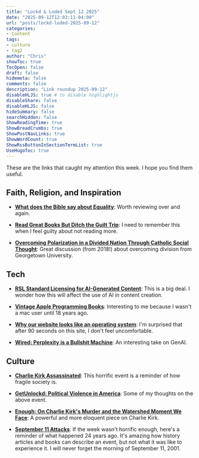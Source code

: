 ```yaml
---
title: "Lockd & Loded Sept 12 2025"
date: "2025-09-12T12:03:11-04:00"
url: "posts/lockd-loded-2025-09-12"
categories:
- Content
tags:
- culture
- tag2
author: "Chris"
showToc: true
TocOpen: false
draft: false
hidemeta: false
comments: false
description: "Link roundup 2025-09-12"
disableHLJS: true # to disable highlightjs
disableShare: false
disableHLJS: false
hideSummary: false
searchHidden: false
ShowReadingTime: true
ShowBreadCrumbs: true
ShowPostNavLinks: true
ShowWordCount: true
ShowRssButtonInSectionTermList: true
UseHugoToc: true
---
```

These are the links that caught my attention this week. I hope you find them
useful.

## Faith, Religion, and Inspiration

- [**What does the Bible say about Equality**][7]: Worth reviewing over and
again.

- [**Read Great Books But Ditch the Guilt Trip**][9]: I need to remember this
when I feel guilty about not reading more.

- [**Overcoming Polarization in a Divided Nation Through Catholic Social
Thought**][11]: Great discussion (from 2018!) about overcoming division from
Georgetown University.

## Tech

- [**RSL Standard Licensing for AI-Generated Content**][3]: This is a big deal. I
  wonder how this will affect the use of AI in content creation.

- [**Vintage Apple Programming Books**][4]: Interesting to me because I wasn't a
  mac user until 18 years ago.

- [**Why our website looks like an operating system**][5]: I'm surprised that
after 90 seconds on this site, I don't feel uncomfortable.

- [**Wired: Perplexity is a Bullshit Machine**][10]: An interesting take on
  GenAI.

## Culture

- [**Charlie Kirk Assassinated**][1]: This horrific event is a reminder of how
  fragile society is.

- [**GetUnlockd: Political Violence in America**][2]: Some of my thoughts on
the above event.

- [**Enough: On Charlie Kirk's Murder and the Watershed Moment We Face**][6]: A
  powerful and more eloquent piece on Charlie Kirk.

- [**September 11 Attacks**][8]: If the week wasn't horrific enough, here's a
reminder of what happened 24 years ago. It's amazing how history articles and
books can describe an event, but not what it was like to experience it. I will
never forget the morning of September 11, 2001.

[1]: https://www.nbcnews.com/news/us-news/live-blog/live-updates-shooting-charlie-kirk-event-utah-rcna230437
[2]: https://getunlockd.org/political-violence-in-america/
[3]: https://www.theverge.com/news/775072/rsl-standard-licensing-ai-publishing-reddit-yahoo-medium
[4]: https://vintageapple.org/macprogramming/index_year.html
[5]: https://posthog.com/blog/why-os
[6]: https://news.fairforall.org/p/enough-on-charlie-kirks-murder-and?publication_id=415200&post_id=173320092&isFreemail=true&r=v5uks&triedRedirect=true
[7]: https://www.openbible.info/topics/equality
[8]: https://en.wikipedia.org/wiki/September_11_attacks
[9]: https://www.wordonfire.org/articles/read-great-books-but-ditch-the-guilt-trip/#site-content
[10]: https://www.wired.com/story/perplexity-is-a-bullshit-machine/
[11]: https://catholicsocialthought.georgetown.edu/events/overcoming-polarization-in-a-divided-nation-through-catholic-social-thought
